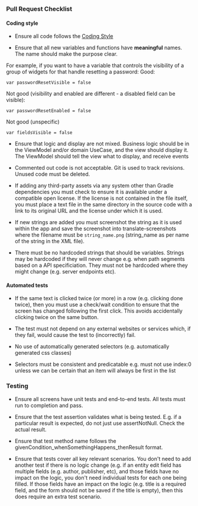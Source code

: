 ### Pull Request Checklist

#### Coding style

* Ensure all code follows the [Coding Style](CODING-STYLE.md)

* Ensure that all new variables and functions have **meaningful** names. The name should make the purpose clear.

For example, if you want to have a variable that controls the visibility of a group of widgets for
that handle resetting a password:
Good:
```
var passwordResetVisible = false
```

Not good (visibility and enabled are different - a disabled field can be visible):
```
var passwordResetEnabled = false
```

Not good (unspecific)
```
var fieldsVisible = false
```

* Ensure that logic and display are not mixed. Business logic should be in the ViewModel and/or domain UseCase, and the view
should display it. The ViewModel should tell the view what to display, and receive events

* Commented out code is not acceptable. Git is used to track revisions. Unused code must be deleted.

* If adding any third-party assets via any system other than Gradle dependencies you must check to ensure it is available under a compatible open license. If the license is not contained in the file itself, you must place a text file in the same directory in the source code with a link to its original URL and the license under which it is used.

* If new strings are added you must screenshot the string as it is used within the app and save the screenshot into translate-screenshots where the filename must be ```string_name.png``` (string_name as per name of the string in the XML file).
  
* There must be no hardcoded strings that should be variables. Strings may be hardcoded if they will never change e.g. when path segments based on a API specificiation. They must not be hardcoded where they might change (e.g. server endpoints etc).

#### Automated tests

* If the same text is clicked twice (or more) in a row (e.g. clicking done twice), then you must use a check/wait condition to ensure that the screen has changed following the first click. This avoids accidentally clicking twice on the same button.

* The test must not depend on any external websites or services which, if they fail, would cause the test to (incorrectly) fail.
  
* No use of automatically generated selectors (e.g. automatically generated css classes)
  
* Selectors must be consistent and predicatable e.g. must not use index:0 unless we can be certain that an item will always be first in the list

### Testing

* Ensure all screens have unit tests and end-to-end tests. All tests must run to completion and pass.

* Ensure that the test assertion validates what is being tested. E.g. if a particular result is
expected, do not just use assertNotNull. Check the actual result.

* Ensure that test method name follows the givenCondition_whenSomethingHappens_thenResult format.

* Ensure that tests cover all key relevant scenarios. You don't need to add another test if there is
no logic change (e.g. if an entity edit field has multiple fields (e.g. author, publisher, etc), and
those fields have no impact on the logic, you don't need individual tests for each one being filled.
If those fields have an impact on the logic (e.g. title is a required field, and the form should not
be saved if the title is empty), then this does require an extra test scenario.

